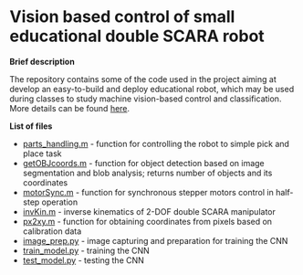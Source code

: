 # Vision based control of small educational double SCARA robot

<b>Brief description</b>

The repository contains some of the code used in the project aiming at develop an easy-to-build and deploy educational robot, which may be used during classes to study machine vision-based control and classification. More details can be found <a href="https://mbatsch.github.io/portfolio/scara.html">here</a>.

<b>List of files</b>

<ul>
  <li><a href="https://github.com/mbatsch/scara_robot/blob/main/parts_handling.m">parts_handling.m</a> - function for controlling the robot to simple pick and place task</li>
  <li><a href="https://github.com/mbatsch/scara_robot/blob/main/getOBJcoords.m">getOBJcoords.m</a> - function for object detection based on image segmentation and blob analysis; returns number of objects and its coordinates</li>
  <li><a href="https://github.com/mbatsch/scara_robot/blob/main/motorSync.m">motorSync.m</a> - function for synchronous stepper motors control in half-step operation</li>
  <li><a href="https://github.com/mbatsch/scara_robot/blob/main/invKin.m">invKin.m</a> - inverse kinematics of 2-DOF double SCARA manipulator</li>
  <li><a href="https://github.com/mbatsch/scara_robot/blob/main/px2xy.m">px2xy.m</a> - function for obtaining coordinates from pixels based on calibration data</li>
  <li><a href="https://github.com/mbatsch/scara_robot/blob/main/image_prep.py">image_prep.py</a> - image capturing and preparation for training the CNN</li>
  <li><a href="https://github.com/mbatsch/scara_robot/blob/main/train_model.py">train_model.py</a> - training the CNN</li>
  <li><a href="https://github.com/mbatsch/scara_robot/blob/main/test_model.py">test_model.py</a> - testing the CNN</li>
  
</ul>

